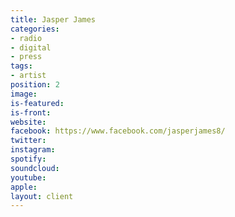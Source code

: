 ```yaml
---
title: Jasper James
categories:
- radio
- digital
- press
tags:
- artist
position: 2
image: 
is-featured: 
is-front: 
website: 
facebook: https://www.facebook.com/jasperjames8/
twitter: 
instagram: 
spotify: 
soundcloud: 
youtube: 
apple: 
layout: client
---
```


